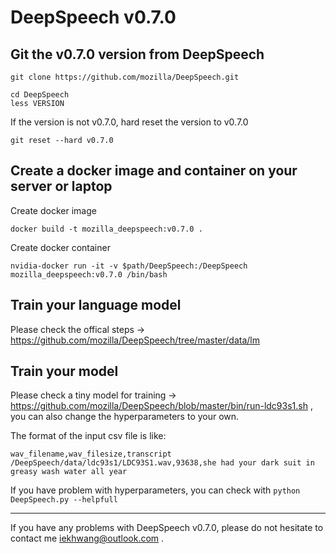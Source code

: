 DeepSpeech v0.7.0
=====



Git the v0.7.0 version from DeepSpeech
-----


```
git clone https://github.com/mozilla/DeepSpeech.git
```
```
cd DeepSpeech
less VERSION
```

If the version is not v0.7.0, hard reset the version to v0.7.0

```
git reset --hard v0.7.0
```

Create a docker image and container on your server or laptop
-----

Create docker image
```
docker build -t mozilla_deepspeech:v0.7.0 .
```
Create docker container
```
nvidia-docker run -it -v $path/DeepSpeech:/DeepSpeech mozilla_deepspeech:v0.7.0 /bin/bash
```
Train your language model
-----

Please check the offical steps -> https://github.com/mozilla/DeepSpeech/tree/master/data/lm

Train your model
-----

Please check a tiny model for training -> https://github.com/mozilla/DeepSpeech/blob/master/bin/run-ldc93s1.sh , you can also change the hyperparameters to your own.

The format of the input csv file is like:
```
wav_filename,wav_filesize,transcript
/DeepSpeech/data/ldc93s1/LDC93S1.wav,93638,she had your dark suit in greasy wash water all year
```

If you have problem with hyperparameters, you can check with ```python DeepSpeech.py --helpfull```

---------

If you have any problems with DeepSpeech v0.7.0, please do not hesitate to contact me iekhwang@outlook.com .
